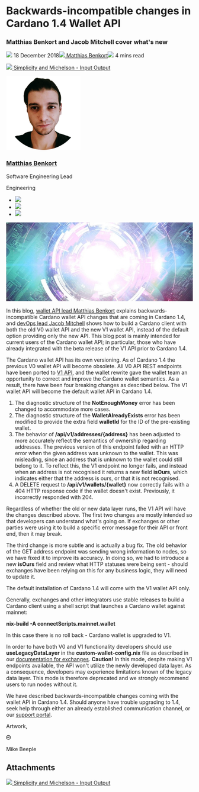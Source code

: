 # Backwards-incompatible changes in Cardano 1.4 Wallet API
### **Matthias Benkort and Jacob Mitchell cover what's new**
![](img/2018-12-18-backwards-incompatible-changes-in-cardano-1-4-wallet-api.002.png) 18 December 2018![](img/2018-12-18-backwards-incompatible-changes-in-cardano-1-4-wallet-api.002.png)[ Matthias Benkort](/en/blog/authors/matthias-benkort/page-1/)![](img/2018-12-18-backwards-incompatible-changes-in-cardano-1-4-wallet-api.003.png) 4 mins read

![](img/2018-12-18-backwards-incompatible-changes-in-cardano-1-4-wallet-api.004.png)[ Simplicity and Michelson - Input Output](https://ucarecdn.com/cb0054f1-4e81-4617-82c2-6a6a363270c7/-/inline/yes/ "Simplicity and Michelson - Input Output")

![Matthias Benkort](img/2018-12-18-backwards-incompatible-changes-in-cardano-1-4-wallet-api.005.png)[](/en/blog/authors/matthias-benkort/page-1/)
### [**Matthias Benkort**](/en/blog/authors/matthias-benkort/page-1/)
Software Engineering Lead

Engineering

- ![](img/2018-12-18-backwards-incompatible-changes-in-cardano-1-4-wallet-api.006.png)[](https://www.linkedin.com/in/matthias-benkort-47186a57/ "LinkedIn")
- ![](img/2018-12-18-backwards-incompatible-changes-in-cardano-1-4-wallet-api.007.png)[](https://twitter.com/MBenkort "Twitter")
- ![](img/2018-12-18-backwards-incompatible-changes-in-cardano-1-4-wallet-api.008.png)[](https://github.com/KtorZ "GitHub")

![Backwards-incompatible changes in Cardano 1.4 Wallet API](img/2018-12-18-backwards-incompatible-changes-in-cardano-1-4-wallet-api.009.jpeg)

In this blog, [wallet API lead Matthias Benkort](/en/team/matthias-benkort "Matthias Benkort's profile") explains backwards-incompatible Cardano wallet API changes that are coming in Cardano 1.4, and [devOps lead Jacob Mitchell](/en/team/jacob-mitchell/ "Jacob Mitchell's profile") shows how to build a Cardano client with both the old V0 wallet API and the new V1 wallet API, instead of the default option providing only the new API. This blog post is mainly intended for current users of the Cardano wallet API; in particular, those who have already integrated with the beta release of the V1 API prior to Cardano 1.4.

The Cardano wallet API has its own versioning. As of Cardano 1.4 the previous V0 wallet API will become obsolete. All V0 API REST endpoints have been ported to [V1 API](https://cardanodocs.com/technical/wallet/api/v1/), and the wallet rewrite gave the wallet team an opportunity to correct and improve the Cardano wallet semantics. As a result, there have been four breaking changes as described below. The V1 wallet API will become the default wallet API in Cardano 1.4.

1. The diagnostic structure of the **NotEnoughMoney** error has been changed to accommodate more cases.
1. The diagnostic structure of the **WalletAlreadyExists** error has been modified to provide the extra field **walletId** for the ID of the pre-existing wallet.
1. The behavior of **/api/v1/addresses/{address}** has been adjusted to more accurately reflect the semantics of ownership regarding addresses. The previous version of this endpoint failed with an HTTP error when the given address was unknown to the wallet. This was misleading, since an address that is unknown to the wallet could still belong to it. To reflect this, the V1 endpoint no longer fails, and instead when an address is not recognised it returns a new field **isOurs**, which indicates either that the address is ours, or that it is not recognised.
1. A DELETE request to **/api/v1/wallets/{wallet}** now correctly fails with a 404 HTTP response code if the wallet doesn't exist. Previously, it incorrectly responded with 204.

Regardless of whether the old or new data layer runs, the V1 API will have the changes described above. The first two changes are mostly intended so that developers can understand what's going on. If exchanges or other parties were using it to build a specific error message for their API or front end, then it may break.

The third change is more subtle and is actually a bug fix. The old behavior of the GET address endpoint was sending wrong information to nodes, so we have fixed it to improve its accuracy. In doing so, we had to introduce a new **isOurs** field and review what HTTP statuses were being sent - should exchanges have been relying on this for any business logic, they will need to update it.

The default installation of Cardano 1.4 will come with the V1 wallet API only. 

Generally, exchanges and other integrators use stable releases to build a Cardano client using a shell script that launches a Cardano wallet against mainnet:

**nix-build -A connectScripts.mainnet.wallet**

In this case there is no roll back - Cardano wallet is upgraded to V1.

In order to have both V0 and V1 functionality developers should use **useLegacyDataLayer** in the **custom-wallet-config.nix** file as described in our [documentation for exchanges](https://github.com/input-output-hk/cardano-sl/blob/master/docs/exchange-onboarding.md#generate-custom-configuration). **Caution!** In this mode, despite making V1 endpoints available, the API won't utilize the newly developed data layer. As a consequence, developers may experience limitations known of the legacy data layer. This mode is therefore deprecated and we strongly recommend users to run nodes without it.

We have described backwards-incompatible changes coming with the wallet API in Cardano 1.4. Should anyone have trouble upgrading to 1.4, seek help through either an already established communication channel, or our [support portal](https://iohk.zendesk.com).

Artwork, 

[](https://creativecommons.org/licenses/by/4.0/ "Creative Commons")

![Creative Commons](img/2018-12-18-backwards-incompatible-changes-in-cardano-1-4-wallet-api.010.png)

[](http://www.beeple-crap.com)

Mike Beeple
## **Attachments**
![](img/2018-12-18-backwards-incompatible-changes-in-cardano-1-4-wallet-api.004.png)[ Simplicity and Michelson - Input Output](https://ucarecdn.com/cb0054f1-4e81-4617-82c2-6a6a363270c7/-/inline/yes/ "Simplicity and Michelson - Input Output")
